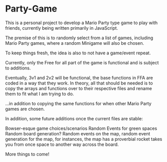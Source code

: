 # Party-Game

This is a personal project to develop a Mario Party type game to play with friends, currently being written primarily in JavaScript.

The premise of this is to randomly select from a list of games, including Mario Party games, where a random Minigame will also be chosen.

To keep things fresh, the idea is also to not have a game/event repeat.

Currently, only the Free for all part of the game is functional and is subject to additions.

Eventually, 3v1 and 2v2 will be functional, the base functions in FFA are coded in a way that they work. In theory, all that should be needed is to copy the arrays and functions over to their respective files and rename them to fit what I am trying to do.

...in addition to copying the same functions for when other Mario Party games are chosen.

In addition, some future additions once the current files are stable:

Bowser-esque game choices/scenarios
Random Events for green spaces
Random board generation?
Random events on the map, random event generation for the map, for instances, the map has a proverbial rocket takes you from once space to another way across the board.

More things to come!
